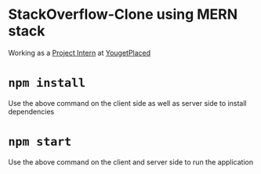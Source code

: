 # StackOverflow-Clone using MERN stack
Working as a [Project Intern](https://www.linkedin.com/in/shahkhan77) at [YougetPlaced](https://nullclass.com/)



# `npm install`
Use the above command on the client side as well as server side to install dependencies

# `npm start`
Use the above command on the client and server side to run the application

